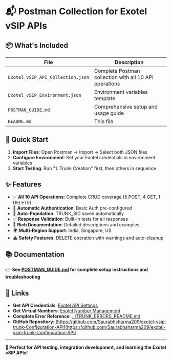 # 📬 Postman Collection for Exotel vSIP APIs

## 📦 **What's Included**

| File | Description |
|------|-------------|
| `Exotel_vSIP_API_Collection.json` | Complete Postman collection with all 10 API operations |
| `Exotel_vSIP_Environment.json` | Environment variables template |
| `POSTMAN_GUIDE.md` | Comprehensive setup and usage guide |
| `README.md` | This file |

## 🚀 **Quick Start**

1. **Import Files**: Open Postman → Import → Select both JSON files
2. **Configure Environment**: Set your Exotel credentials in environment variables
3. **Start Testing**: Run "1. Trunk Creation" first, then others in sequence

## ✨ **Features**

- ✅ **All 10 API Operations**: Complete CRUD coverage (5 POST, 4 GET, 1 DELETE)
- 🔐 **Automatic Authentication**: Basic Auth pre-configured
- 🔄 **Auto-Population**: TRUNK_SID saved automatically
- ✅ **Response Validation**: Built-in tests for all responses
- 📝 **Rich Documentation**: Detailed descriptions and examples
- 🌍 **Multi-Region Support**: India, Singapore, US
- ⚠️ **Safety Features**: DELETE operation with warnings and auto-cleanup

## 📚 **Documentation**

👉 **See [POSTMAN_GUIDE.md](POSTMAN_GUIDE.md) for complete setup instructions and troubleshooting**

## 🔗 **Links**

- **Get API Credentials**: [Exotel API Settings](https://my.in.exotel.com/apisettings/site#api-credentials)
- **Get Virtual Numbers**: [Exotel Number Management](https://my.in.exotel.com/numbers)
- **Complete Error Reference**: [../TRUNK_ERRORS_README.md](../TRUNK_ERRORS_README.md)
- **GitHub Repository**: [https://github.com/Saurabhsharma209/exotel-vsip-trunk-Configuration-API](https://github.com/Saurabhsharma209/exotel-vsip-trunk-Configuration-API)

---

**🎯 Perfect for API testing, integration development, and learning the Exotel vSIP APIs!** 